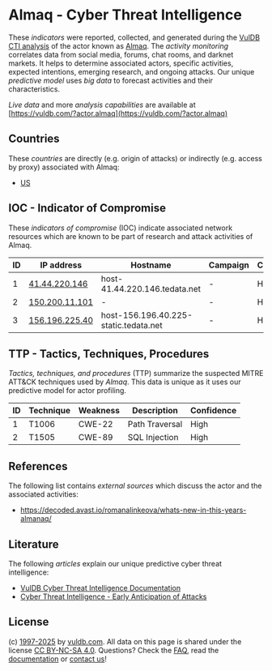 # Almaq - Cyber Threat Intelligence

These _indicators_ were reported, collected, and generated during the [VulDB CTI analysis](https://vuldb.com/?kb.cti) of the actor known as [Almaq](https://vuldb.com/?actor.almaq). The _activity monitoring_ correlates data from social media, forums, chat rooms, and darknet markets. It helps to determine associated actors, specific activities, expected intentions, emerging research, and ongoing attacks. Our unique _predictive model_ uses _big data_ to forecast activities and their characteristics.

_Live data_ and more _analysis capabilities_ are available at [https://vuldb.com/?actor.almaq](https://vuldb.com/?actor.almaq)

## Countries

These _countries_ are directly (e.g. origin of attacks) or indirectly (e.g. access by proxy) associated with Almaq:

* [US](https://vuldb.com/?country.us)

## IOC - Indicator of Compromise

These _indicators of compromise_ (IOC) indicate associated network resources which are known to be part of research and attack activities of Almaq.

ID | IP address | Hostname | Campaign | Confidence
-- | ---------- | -------- | -------- | ----------
1 | [41.44.220.146](https://vuldb.com/?ip.41.44.220.146) | host-41.44.220.146.tedata.net | - | High
2 | [150.200.11.101](https://vuldb.com/?ip.150.200.11.101) | - | - | High
3 | [156.196.225.40](https://vuldb.com/?ip.156.196.225.40) | host-156.196.40.225-static.tedata.net | - | High

## TTP - Tactics, Techniques, Procedures

_Tactics, techniques, and procedures_ (TTP) summarize the suspected MITRE ATT&CK techniques used by _Almaq_. This data is unique as it uses our predictive model for actor profiling.

ID | Technique | Weakness | Description | Confidence
-- | --------- | -------- | ----------- | ----------
1 | T1006 | CWE-22 | Path Traversal | High
2 | T1505 | CWE-89 | SQL Injection | High

## References

The following list contains _external sources_ which discuss the actor and the associated activities:

* https://decoded.avast.io/romanalinkeova/whats-new-in-this-years-almanaq/

## Literature

The following _articles_ explain our unique predictive cyber threat intelligence:

* [VulDB Cyber Threat Intelligence Documentation](https://vuldb.com/?kb.cti)
* [Cyber Threat Intelligence - Early Anticipation of Attacks](https://www.scip.ch/en/?labs.20201022)

## License

(c) [1997-2025](https://vuldb.com/?kb.changelog) by [vuldb.com](https://vuldb.com/?kb.about). All data on this page is shared under the license [CC BY-NC-SA 4.0](https://creativecommons.org/licenses/by-nc-sa/4.0/). Questions? Check the [FAQ](https://vuldb.com/?kb.faq), read the [documentation](https://vuldb.com/?kb) or [contact us](https://vuldb.com/?contact)!
